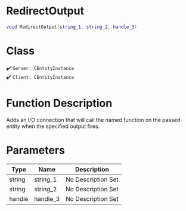 # RedirectOutput
```lua
void RedirectOutput(string_1, string_2, handle_3)
```
# Class
✔️ `Server: CEntityInstance`  
✔️ `Client: CEntityInstance`  

# Function Description
Adds an I/O connection that will call the named function on the passed entity when the specified output fires.
# Parameters
Type|Name|Description
--|--|--
string|string_1|No Description Set
string|string_2|No Description Set
handle|handle_3|No Description Set
